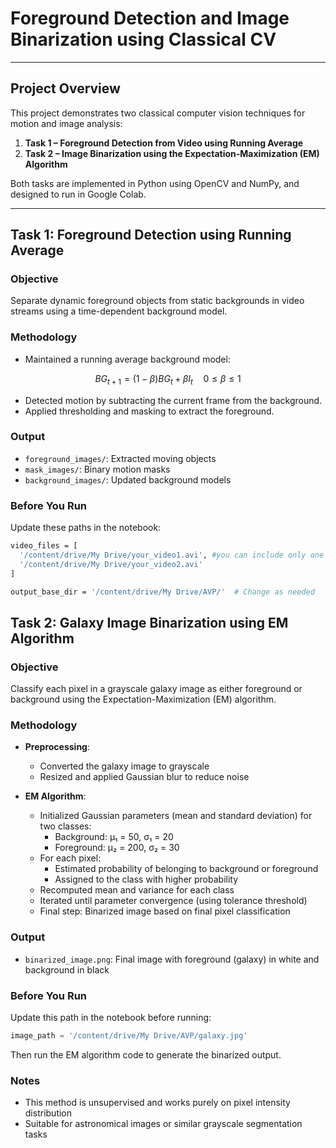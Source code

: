 # Foreground Detection and Image Binarization using Classical CV

---

## Project Overview

This project demonstrates two classical computer vision techniques for motion and image analysis:

1. **Task 1 – Foreground Detection from Video using Running Average**
2. **Task 2 – Image Binarization using the Expectation-Maximization (EM) Algorithm**

Both tasks are implemented in Python using OpenCV and NumPy, and designed to run in Google Colab.

---

## Task 1: Foreground Detection using Running Average

### Objective
Separate dynamic foreground objects from static backgrounds in video streams using a time-dependent background model.

### Methodology
- Maintained a running average background model:
  
$$
B G_{t+1} = (1 - \beta) B G_t + \beta I_t \quad 0 \leq \beta \leq 1
$$
  
- Detected motion by subtracting the current frame from the background.
- Applied thresholding and masking to extract the foreground.

### Output
- `foreground_images/`: Extracted moving objects  
- `mask_images/`: Binary motion masks  
- `background_images/`: Updated background models

### Before You Run
Update these paths in the notebook:
```bash
video_files = [
  '/content/drive/My Drive/your_video1.avi', #you can include only one video
  '/content/drive/My Drive/your_video2.avi'
]

output_base_dir = '/content/drive/My Drive/AVP/'  # Change as needed
```
## Task 2: Galaxy Image Binarization using EM Algorithm

### Objective

Classify each pixel in a grayscale galaxy image as either foreground or background using the Expectation-Maximization (EM) algorithm.



### Methodology

- **Preprocessing**:
  - Converted the galaxy image to grayscale
  - Resized and applied Gaussian blur to reduce noise

- **EM Algorithm**:
  - Initialized Gaussian parameters (mean and standard deviation) for two classes:
    - Background: μ₁ = 50, σ₁ = 20  
    - Foreground: μ₂ = 200, σ₂ = 30  
  - For each pixel:
    - Estimated probability of belonging to background or foreground
    - Assigned to the class with higher probability
  - Recomputed mean and variance for each class
  - Iterated until parameter convergence (using tolerance threshold)
  - Final step: Binarized image based on final pixel classification


### Output

- `binarized_image.png`: Final image with foreground (galaxy) in white and background in black



### Before You Run

Update this path in the notebook before running:
```python
image_path = '/content/drive/My Drive/AVP/galaxy.jpg'
```

Then run the EM algorithm code to generate the binarized output.

### Notes
- This method is unsupervised and works purely on pixel intensity distribution
- Suitable for astronomical images or similar grayscale segmentation tasks
